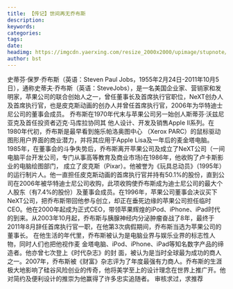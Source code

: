```yaml
---
title: 【传记】世间再无乔布斯
description: 
keywords: 
categories: 
tags: 
date: 
headimg: https://imgcdn.yaerxing.com/resize_2000x2000/upimage/stupnote/2024/02/03/1706930220_12009103_7925.jpg
author: bst
---
```

史蒂芬·保罗·乔布斯（英语：Steven Paul Jobs，1955年2月24日-2011年10月5日），通称史蒂夫·乔布斯（英语：SteveJobs），是一名美国企业家、营销家和发明家，苹果公司的联合创始人之一，曾任董事长及首席执行官职位，NeXT创办人及首席执行官，也是皮克斯动画的创办人并曾任首席执行官，2006年为华特迪士尼公司的董事会成员。
乔布斯在1970年代末与苹果公司另一始创人斯蒂芬·沃兹尼亚克及首任投资者迈克·马库拉协同其
他人设计、开发及销售Apple Il系列。在1980年代初，乔布斯是最早看到施乐帕洛奥图中心
（Xerox PARC）的鼠标驱动图形用户界面的商业潜力，并将其应用于Apple Lisa及一年后的麦金塔电脑。1985年，在董事会的斗争失势后，乔布斯离开苹果公司及成立了NeXT公司（一间电脑平台开发公司，专门从事高等教育及商业市场)在1986年，他收购了卢卡斯影业的电脑绘图部门，
成立了皮克斯（Pixar）。他被誉为《玩具总动员》（1995年）的运行制片人。他一直担任皮克斯动画的首席执行官并持有50.1%的股份，直到公司在2006年被华特迪士尼公司收购，此项收购使乔布斯成为迪士尼公司的最大个人股东（有7.4%的股份）及董事会成员。在1996年，苹果公司董事会决议买下NeXT公司，把乔布斯带回他参与创立，却正在垂死边缘的苹果公司担任临时
CEO。他在2000年起成为正式CEO，带领苹果辉煌的iPod、iPhone、iPad时代的到来。从2003年10月起，乔布斯与胰腺神经内分泌肿瘤奋战了8年，最终于2011年8月辞任首席执行官一职，在他第3次病假期间，乔布斯当选为苹果公司的董事长。
在他生活的年代里，乔布斯被认为是电脑业界与娱乐业界的标志性人物，同时人们也把他视作麦
金塔电脑、iPod、iPhone、iPad等知名数字产品的缔造者。他亦曾七次登上《时代杂志》的封
面，被认为是当时全球最为成功的商人之一。2007年，乔布斯被《财富》杂志评为了年度最强有力商人。乔布斯的生涯极大地影响了硅谷风险创业的传奇，他将美学至上的设计理念在世界上推广开。他对简约及便利设计的推崇为他赢得了许多忠实追随者。
审核求过，求推荐